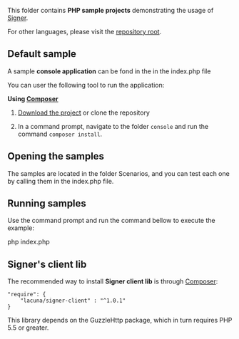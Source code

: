 This folder contains **PHP sample projects** demonstrating the usage of [Signer](https://www.dropsigner.com/).

For other languages, please visit the [repository root](https://github.com/LacunaSoftware/SignerSamples).

## Default sample

A sample **console application** can be fond in the in the index.php file

You can user the following tool to run the application:

**Using [Composer](http://getcomposer.org)**

1. [Download the project](https://github.com/LacunaSoftware/SignerSamples/archive/master.zip)
   or clone the repository

1. In a command prompt, navigate to the folder `console` and run the command
   `composer install`.
   

Opening the samples
----------------------

The samples are located in the folder Scenarios, and you can test each one by calling them in the index.php file.

Running samples
----------------------

Use the command prompt and run the command bellow to execute the example:

php index.php


Signer's client lib
---------------------

The recommended way to install **Signer client lib** is through [Composer](http://getcomposer.org):

    "require": {
        "lacuna/signer-client" : "^1.0.1"
    }

This library depends on the GuzzleHttp package, which in turn requires PHP 5.5 or greater.

